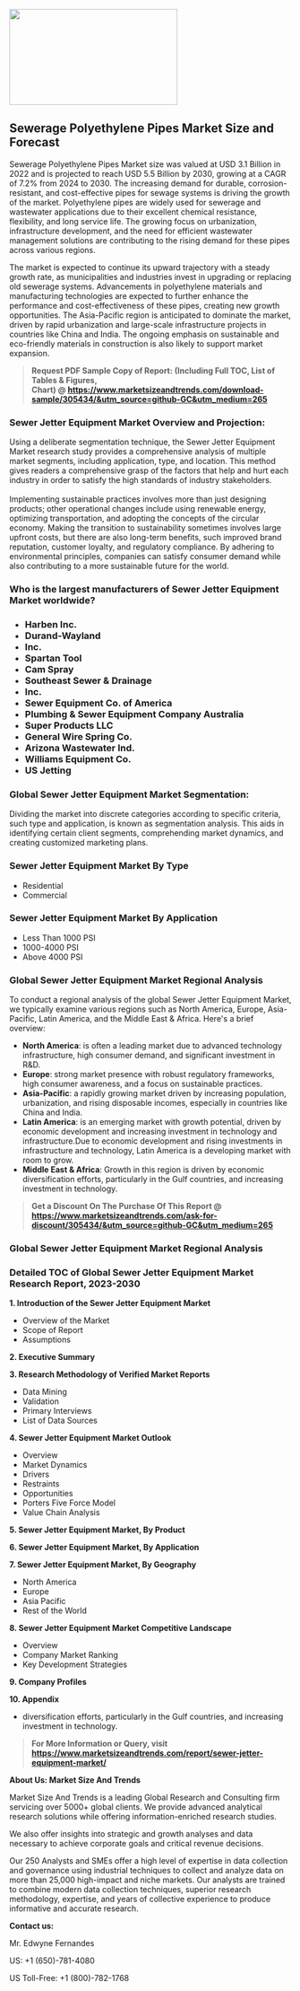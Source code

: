<p><img class="alignnone size-medium wp-image-20088" src="https://ffe5etoiles.com/wp-content/uploads/2024/12/MST1-300x171.png" alt="" width="300" height="171" /></p><h2>Sewerage Polyethylene Pipes Market Size and Forecast</h2><p>Sewerage Polyethylene Pipes Market size was valued at USD 3.1 Billion in 2022 and is projected to reach USD 5.5 Billion by 2030, growing at a CAGR of 7.2% from 2024 to 2030. The increasing demand for durable, corrosion-resistant, and cost-effective pipes for sewage systems is driving the growth of the market. Polyethylene pipes are widely used for sewerage and wastewater applications due to their excellent chemical resistance, flexibility, and long service life. The growing focus on urbanization, infrastructure development, and the need for efficient wastewater management solutions are contributing to the rising demand for these pipes across various regions.</p><p>The market is expected to continue its upward trajectory with a steady growth rate, as municipalities and industries invest in upgrading or replacing old sewerage systems. Advancements in polyethylene materials and manufacturing technologies are expected to further enhance the performance and cost-effectiveness of these pipes, creating new growth opportunities. The Asia-Pacific region is anticipated to dominate the market, driven by rapid urbanization and large-scale infrastructure projects in countries like China and India. The ongoing emphasis on sustainable and eco-friendly materials in construction is also likely to support market expansion.</p></p><blockquote id="" class=""><strong>Request PDF Sample Copy of Report: (Including Full TOC, List of Tables &amp; Figures, Chart)&nbsp;@&nbsp;<strong><a href="https://www.marketsizeandtrends.com/download-sample/305434/&utm_source=github-GC&utm_medium=265" target="_blank">https://www.marketsizeandtrends.com/download-sample/305434/&utm_source=github-GC&utm_medium=265</a></strong></strong></blockquote><h3 id="" class="">Sewer Jetter Equipment Market&nbsp;Overview and Projection:</h3><p id="" class="">Using a deliberate segmentation technique, the Sewer Jetter Equipment Market research study provides a comprehensive analysis of multiple market segments, including application, type, and location. This method gives readers a comprehensive grasp of the factors that help and hurt each industry in order to satisfy the high standards of industry stakeholders. <br /> <br />Implementing sustainable practices involves more than just designing products; other operational changes include using renewable energy, optimizing transportation, and adopting the concepts of the circular economy. Making the transition to sustainability sometimes involves large upfront costs, but there are also long-term benefits, such improved brand reputation, customer loyalty, and regulatory compliance. By adhering to environmental principles, companies can satisfy consumer demand while also contributing to a more sustainable future for the world.</p><h3 id="" class="">Who is the largest manufacturers of&nbsp;Sewer Jetter Equipment Market worldwide?</h3><h3 class=""><p><ul><li>Harben Inc. </li><li> Durand-Wayland </li><li> Inc. </li><li> Spartan Tool </li><li> Cam Spray </li><li> Southeast Sewer & Drainage </li><li> Inc. </li><li> Sewer Equipment Co. of America </li><li> Plumbing & Sewer Equipment Company Australia </li><li> Super Products LLC </li><li> General Wire Spring Co. </li><li> Arizona Wastewater Ind. </li><li> Williams Equipment Co. </li><li> US Jetting</li></ul></p></h3><h3 id="" class="">Global&nbsp;Sewer Jetter Equipment Market Segmentation:</h3><p id="" class="">Dividing the market into discrete categories according to specific criteria, such type and application, is known as segmentation analysis. This aids in identifying certain client segments, comprehending market dynamics, and creating customized marketing plans.</p><h3 id="" class="">Sewer Jetter Equipment Market&nbsp;By Type</h3><p><p><ul><li>Residential</li><li> Commercial</p></li></ul></p></p><h3 id="" class="">Sewer Jetter Equipment Market&nbsp;By Application</h3><p class=""><p><ul><li>Less Than 1000 PSI</li><li> 1000-4000 PSI</li><li> Above 4000 PSI</li></ul></p></p><h3 id="" class="">Global Sewer Jetter Equipment Market Regional Analysis</h3><p id="" class="">To conduct a regional analysis of the global Sewer Jetter Equipment Market, we typically examine various regions such as North America, Europe, Asia-Pacific, Latin America, and the Middle East &amp; Africa. Here's a brief overview:</p><ul><li><strong>North America</strong>: is often a leading market due to advanced technology infrastructure, high consumer demand, and significant investment in R&amp;D.</li><li><strong>Europe</strong>: strong market presence with robust regulatory frameworks, high consumer awareness, and a focus on sustainable practices.</li><li><strong>Asia-Pacific</strong>: a rapidly growing market driven by increasing population, urbanization, and rising disposable incomes, especially in countries like China and India.</li><li><strong>Latin America</strong>: is an emerging market with growth potential, driven by economic development and increasing investment in technology and infrastructure.Due to economic development and rising investments in infrastructure and technology, Latin America is a developing market with room to grow.</li><li><strong>Middle East &amp; Africa</strong>: Growth in this region is driven by economic diversification efforts, particularly in the Gulf countries, and increasing investment in technology.</li></ul><blockquote id="" class=""><strong>Get a Discount On The Purchase Of This Report @ <strong><a href="https://www.marketsizeandtrends.com/ask-for-discount/305434/&utm_source=github-GC&utm_medium=265" target="_blank">https://www.marketsizeandtrends.com/ask-for-discount/305434/&utm_source=github-GC&utm_medium=265</a></strong></strong></blockquote><h3 id="" class="">Global Sewer Jetter Equipment Market Regional Analysis</h3><h3 id="" class="">Detailed TOC of Global Sewer Jetter Equipment Market Research Report, 2023-2030</h3><p id="" class=""><strong>1. Introduction of the Sewer Jetter Equipment Market</strong></p><ul><li>Overview of the Market</li><li>Scope of Report</li><li>Assumptions</li></ul><p id="" class=""><strong>2. Executive Summary</strong></p><p id="" class=""><strong>3. Research Methodology of Verified Market Reports</strong></p><ul><li>Data Mining</li><li>Validation</li><li>Primary Interviews</li><li>List of Data Sources</li></ul><p id="" class=""><strong>4. Sewer Jetter Equipment Market Outlook</strong></p><ul><li>Overview</li><li>Market Dynamics</li><li>Drivers</li><li>Restraints</li><li>Opportunities</li><li>Porters Five Force Model</li><li>Value Chain Analysis</li></ul><p id="" class=""><strong>5. Sewer Jetter Equipment Market, By Product</strong></p><p id="" class=""><strong>6. Sewer Jetter Equipment Market, By Application</strong></p><p id="" class=""><strong>7. Sewer Jetter Equipment Market, By Geography</strong></p><ul><li>North America</li><li>Europe</li><li>Asia Pacific</li><li>Rest of the World</li></ul><p id="" class=""><strong>8. Sewer Jetter Equipment Market Competitive Landscape</strong></p><ul><li>Overview</li><li>Company Market Ranking</li><li>Key Development Strategies</li></ul><p id="" class=""><strong>9. Company Profiles</strong></p><p id="" class=""><strong>10. Appendix</strong></p><ul><li>diversification efforts, particularly in the Gulf countries, and increasing investment in technology.</li></ul><blockquote id="" class=""><strong>For More Information or Query, visit <strong><strong><a href="https://www.marketsizeandtrends.com/report/sewer-jetter-equipment-market/" target="_blank">https://www.marketsizeandtrends.com/report/sewer-jetter-equipment-market/</a></strong></strong></strong></blockquote><p id="" class=""><strong>About Us: Market Size And Trends</strong></p><p id="" class="">Market Size And Trends is a leading Global Research and Consulting firm servicing over 5000+ global clients. We provide advanced analytical research solutions while offering information-enriched research studies.</p><p id="" class="">We also offer insights into strategic and growth analyses and data necessary to achieve corporate goals and critical revenue decisions.</p><p id="" class="">Our 250 Analysts and SMEs offer a high level of expertise in data collection and governance using industrial techniques to collect and analyze data on more than 25,000 high-impact and niche markets. Our analysts are trained to combine modern data collection techniques, superior research methodology, expertise, and years of collective experience to produce informative and accurate research.</p><p id="" class=""><strong>Contact us:</strong></p><p id="" class="">Mr. Edwyne Fernandes</p><p id="" class="">US: +1 (650)-781-4080</p><p id="" class="">US Toll-Free: +1 (800)-782-1768</p>
